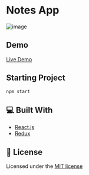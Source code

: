 # Notes App

![image](https://user-images.githubusercontent.com/96390357/168649947-0e3437cb-ab2d-476e-8bf3-c4d8435443de.png)

## Demo
[Live Demo](https://react-notesapp.surge.sh)

## Starting Project

```
npm start
```

## 💻 Built With
- [React.js](https://reactjs.org/)
- [Redux](https://redux.js.org)

## 📕 License
Licensed under the [MIT license](https://github.com/OsmanEkremKorkmaz/notes-app/blob/main/LICENSE)
